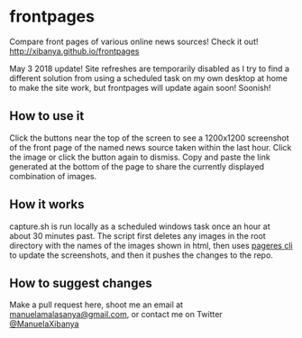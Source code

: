 # frontpages
Compare front pages of various online news sources!  Check it out!  http://xibanya.github.io/frontpages

May 3 2018 update! Site refreshes are temporarily disabled as I try to find a different solution from using a scheduled task on my own desktop at home to make the site work, but frontpages will update again soon!  Soonish!

## How to use it
Click the buttons near the top of the screen to see a 1200x1200 screenshot of the front page of the named news source taken within the last hour.  Click the image or click the button again to dismiss.  Copy and paste the link generated at the bottom of the page to share the currently displayed combination of images.

## How it works
capture.sh is run locally as a scheduled windows task once an hour at about 30 minutes past.  The script first deletes any images in the root directory with the names of the images shown in html, then uses [pageres cli](https://github.com/sindresorhus/pageres-cli) to update the screenshots, and then it pushes the changes to the repo.

## How to suggest changes
Make a pull request here, shoot me an email at manuelamalasanya@gmail.com, or contact me on Twitter [@ManuelaXibanya](http://twitter.com/manuelaxibanya)

